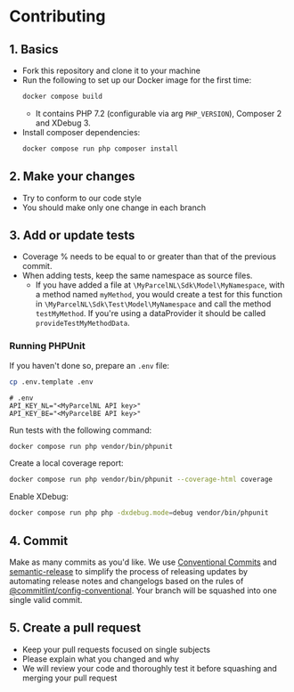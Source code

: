 # Contributing

## 1. Basics

- Fork this repository and clone it to your machine
- Run the following to set up our Docker image for the first time:
  ```bash
  docker compose build
  ```
  - It contains PHP 7.2 (configurable via arg `PHP_VERSION`), Composer 2 and XDebug 3.
- Install composer dependencies:
  ```bash
  docker compose run php composer install
  ```

## 2. Make your changes

- Try to conform to our code style
- You should make only one change in each branch

## 3. Add or update tests

- Coverage % needs to be equal to or greater than that of the previous commit.
- When adding tests, keep the same namespace as source files.
    - If you have added a file at `\MyParcelNL\Sdk\Model\MyNamespace`, with a method named `myMethod`, you would create
      a test for this function in `\MyParcelNL\Sdk\Test\Model\MyNamespace` and call the method `testMyMethod`. If you're
      using a dataProvider it should be called `provideTestMyMethodData`.

### Running PHPUnit

If you haven't done so, prepare an `.env` file:

```bash
cp .env.template .env
```

```dotenv
# .env
API_KEY_NL="<MyParcelNL API key>"
API_KEY_BE="<MyParcelBE API key>"
```

Run tests with the following command:

```bash
docker compose run php vendor/bin/phpunit
```

Create a local coverage report:

```bash
docker compose run php vendor/bin/phpunit --coverage-html coverage
```

Enable XDebug:
```bash
docker compose run php php -dxdebug.mode=debug vendor/bin/phpunit
```

## 4. Commit

Make as many commits as you'd like. We use [Conventional Commits] and [semantic-release] to simplify the process of
releasing updates by automating release notes and changelogs based on the rules of [@commitlint/config-conventional].
Your branch will be squashed into one single valid commit.

## 5. Create a pull request

- Keep your pull requests focused on single subjects
- Please explain what you changed and why
- We will review your code and thoroughly test it before squashing and merging your pull request

[@commitlint/config-conventional]: https://github.com/conventional-changelog/commitlint
[Conventional Commits]: https://www.conventionalcommits.org/en/v1.0.0/#summary
[semantic-release]: https://github.com/semantic-release/semantic-release
